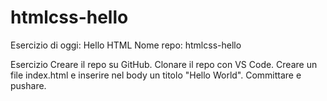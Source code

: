 # htmlcss-hello

Esercizio di oggi: Hello HTML
Nome repo: htmlcss-hello

Esercizio
Creare il repo su GitHub.
Clonare il repo con VS Code.
Creare un file index.html e inserire nel body un titolo "Hello World".
Committare e pushare.